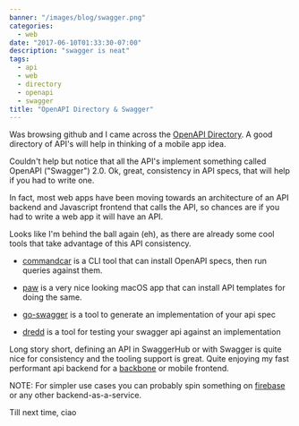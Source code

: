 ```yaml
---
banner: "/images/blog/swagger.png"
categories:
  - web
date: "2017-06-10T01:33:30-07:00"
description: "swagger is neat"
tags:
  - api
  - web
  - directory
  - openapi
  - swagger
title: "OpenAPI Directory & Swagger"
---
```


Was browsing github and I came across the [OpenAPI Directory](https://apis.guru/openapi-directory/).  A good directory of API's will help in thinking of a mobile app idea.


Couldn't help but notice that all the API's implement something called OpenAPI (&quot;Swagger&quot;) 2.0.  Ok, great, consistency in API specs, that will help if you had to write one.  


In fact, most web apps have been moving towards an architecture of an API backend and Javascript frontend that calls the API, so chances are if you had to write a web app it will have an API.


Looks like I'm behind the ball again (eh), as there are already some cool tools that take advantage of this API consistency.

- [commandcar](https://github.com/tikalk/commandcar#installing-from-api-models) is a CLI tool that can install OpenAPI specs, then run queries against them.

- [paw](https://paw.cloud) is a very nice looking macOS app that can install API templates for doing the same.

- [go-swagger](http://goswagger.io) is a tool to generate an implementation of your api spec

- [dredd](http://dredd.readthedocs.io/en/latest/) is a tool for testing your swagger api against an implementation

Long story short, defining an API in SwaggerHub or with Swagger is quite nice for consistency and the tooling support is great.
Quite enjoying my fast performant api backend for a [backbone](http://backbonejs.org) or mobile frontend.


NOTE: For simpler use cases you can probably spin something on [firebase](https://firebase.google.com) or any other backend-as-a-service.

Till next time, ciao

